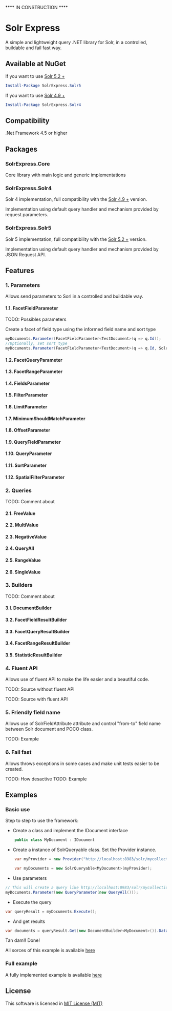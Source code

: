**** IN CONSTRUCTION ****

# Solr Express

A simple and lightweight query .NET library for Solr, in a controlled, buildable and fail fast way.

## Available at NuGet
If you want to use [Solr 5.2 +](http://archive.apache.org/dist/lucene/solr/5.2.1)

```powershell
Install-Package SolrExpress.Solr5
```

If you want to use [Solr 4.9 +](http://archive.apache.org/dist/lucene/solr/4.9.0)

```powershell
Install-Package SolrExpress.Solr4
```

## Compatibility

.Net Framework 4.5 or higher

## Packages

### SolrExpress.Core
Core library with main logic and generic implementations

### SolrExpress.Solr4
Solr 4 implementation, full compatibility with the [Solr 4.9 +](http://archive.apache.org/dist/lucene/solr/4.9.0) version.

Implementation using default query handler and mechanism provided by request parameters.

### SolrExpress.Solr5
Solr 5 implementation, full compatibility with the [Solr 5.2 +](http://archive.apache.org/dist/lucene/solr/5.2.1) version.

Implementation using default query handler and mechanism provided by JSON Request API.

## Features

### 1. Parameters
Allows send parameters to Sorl in a controlled and buildable way.

#### 1.1. FacetFieldParameter

TODO: Possibles parameters

Create a facet of field type using the informed field name and sort type

```csharp
myDocuments.Parameter(FacetFieldParameter<TestDocument>(q => q.Id));
//Optionally, set sort type
myDocuments.Parameter(FacetFieldParameter<TestDocument>(q => q.Id, SolrFacetSortType.CountDesc));
```

#### 1.2. FacetQueryParameter
#### 1.3. FacetRangeParameter
#### 1.4. FieldsParameter
#### 1.5. FilterParameter
#### 1.6. LimitParameter
#### 1.7. MinimumShouldMatchParameter
#### 1.8. OffsetParameter
#### 1.9. QueryFieldParameter
#### 1.10. QueryParameter
#### 1.11. SortParameter
#### 1.12. SpatialFilterParameter

### 2. Queries

TODO: Comment about

#### 2.1. FreeValue
#### 2.2. MultiValue
#### 2.3. NegativeValue
#### 2.4. QueryAll
#### 2.5. RangeValue
#### 2.6. SingleValue

### 3. Builders

TODO: Comment about

#### 3.l. DocumentBuilder
#### 3.2. FacetFieldResultBuilder
#### 3.3. FacetQueryResultBuilder
#### 3.4. FacetRangeResultBuilder
#### 3.5. StatisticResultBuilder

### 4. Fluent API
Allows use of fluent API to make the life easier and a beautiful code.

TODO: Source without fluent API

TODO: Source with fluent API

### 5. Friendly field name
Allows use of SolrFieldAttribute attribute and control "from-to" field name between Solr document and POCO class.

TODO: Example

### 6. Fail fast
Allows throws exceptions in some cases and make unit tests easier to be created.

TODO: How desactive
TODO: Example

## Examples

### Basic use

Step to step to use the framework:

* Create a class and implement the IDocument interface

```csharp
    public class MyDocument : IDocument
```

* Create a instance of SolrQueryable class. Set the Provider instance.

```csharp
    var myProvider = new Provider("http://localhost:8983/solr/mycollection");

    var myDocuments = new SolrQueryable<MyDocument>(myProvider);
```

* Use parameters

```csharp
// This will create a query like http://localhost:8983/solr/mycollection/query?q=*:*
myDocuments.Parameter(new QueryParameter(new QueryAll()));
```

* Execute the query

```csharp
var queryResult = myDocuments.Execute();
```

* And get results

```csharp
var documents = queryResult.Get(new DocumentBuilder<MyDocument>()).Data;
```

Tan dam!! Done!

All sorces of this example is available [here](http://github.com/solr-express/solr-express/Examples/BaseUse)

### Full example

A fully implemented example is available [here](http://github.com/solr-express/solr-express/Examples/SearchUI)

## License

This software is licensed in [MIT License (MIT)](https://github.com/solr-express/solr-express/blob/master/LICENSE)